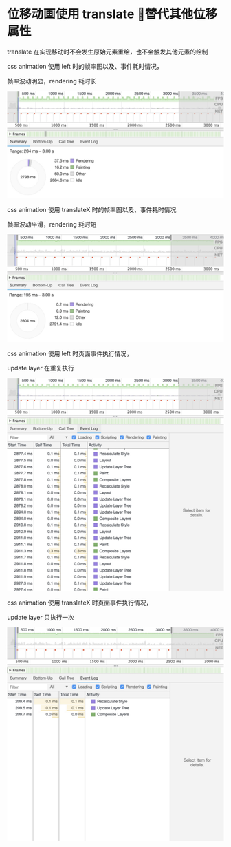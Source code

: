 # 位移动画使用 translate 替代其他位移属性

translate 在实现移动时不会发生原始元素重绘，也不会触发其他元素的绘制

css animation 使用 left 时的帧率图以及、事件耗时情况，

帧率波动明显，rendering 耗时长

![图片描述](./css-translate/01.png)

css animation 使用 translateX 时的帧率图以及、事件耗时情况

帧率波动平滑，rendering 耗时短

![图片描述](./css-translate/02.png)



css animation 使用 left 时页面事件执行情况，

update layer 在重复执行

![图片描述](./css-translate/03.png)

css animation 使用 translateX 时页面事件执行情况，

update layer 只执行一次

![图片描述](./css-translate/04.png)
